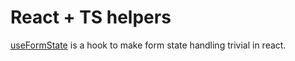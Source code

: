 # React + TS helpers

[useFormState](./src) is a hook to make form state handling trivial in react.
